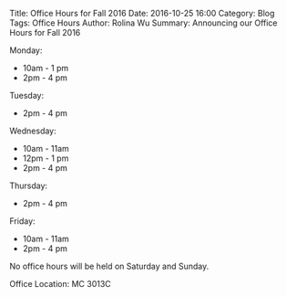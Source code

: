 Title: Office Hours for Fall 2016
Date: 2016-10-25 16:00
Category: Blog
Tags: Office Hours
Author: Rolina Wu
Summary: Announcing our Office Hours for Fall 2016

Monday:

- 10am - 1 pm
-  2pm - 4 pm

Tuesday:

-  2pm - 4 pm

Wednesday:

- 10am - 11am
- 12pm - 1 pm
-  2pm - 4 pm

Thursday:

-  2pm - 4 pm

Friday:

- 10am - 11am
- 2pm - 4 pm

No office hours will be held on Saturday and Sunday.

Office Location:
MC 3013C
